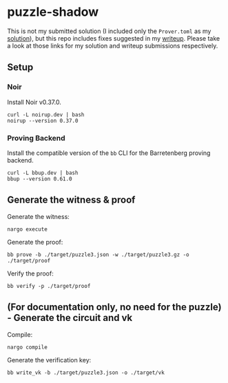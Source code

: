 # puzzle-shadow

This is not my submitted solution (I included only the `Prover.toml` as my [solution](https://gist.github.com/eightfilms/9ff8f540bf44f79f70000117ad54daf2)), but this repo includes fixes suggested in my [writeup](https://gist.github.com/eightfilms/eb544879e47d3b678cbaf766bf94186e). Please take a look at those links for my solution and writeup submissions respectively.

## Setup

### Noir
Install Noir v0.37.0.

```
curl -L noirup.dev | bash
noirup --version 0.37.0
```

### Proving Backend
Install the compatible version of the `bb` CLI for the Barretenberg proving backend.

```
curl -L bbup.dev | bash
bbup --version 0.61.0
```

## Generate the witness & proof

Generate the witness:   
```
nargo execute
```

Generate the proof:
```
bb prove -b ./target/puzzle3.json -w ./target/puzzle3.gz -o ./target/proof
```

Verify the proof:
```
bb verify -p ./target/proof
```

## (For documentation only, no need for the puzzle) - Generate the circuit and vk

Compile:
```
nargo compile
```

Generate the verification key:
```
bb write_vk -b ./target/puzzle3.json -o ./target/vk
```
